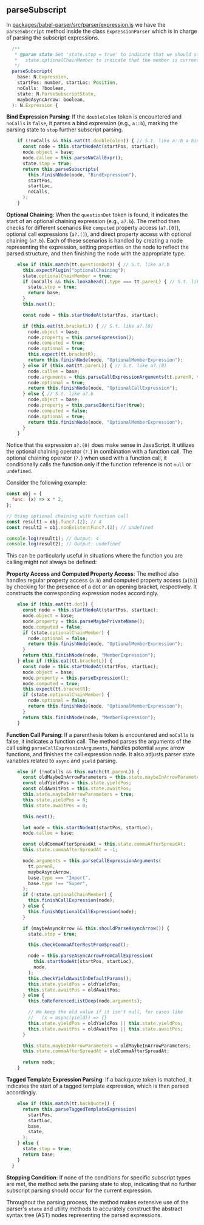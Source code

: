 ## parseSubscript

In [packages/babel-parser/src/parser/expression.js](https://github.com/ULL-ESIT-PL/babel-tanhauhau/tree/master/packages/babel-parser/src/parser) we have the `parseSubscript` method inside the class `ExpressionParser`
which is in charge of parsing the subscript expressions. 

```js
  /**
   * @param state Set 'state.stop = true' to indicate that we should stop parsing subscripts.
   *   state.optionalChainMember to indicate that the member is currently in OptionalChain
   */
  parseSubscript(
    base: N.Expression,
    startPos: number, startLoc: Position,
    noCalls: ?boolean,
    state: N.ParseSubscriptState,
    maybeAsyncArrow: boolean,
  ): N.Expression {
```

**Bind Expression Parsing**: If the `doubleColon` token is encountered and `noCalls` is `false`, it parses a bind expression (e.g., `a::b`), marking the parsing state to `stop` further subscript parsing.

```js
    if (!noCalls && this.eat(tt.doubleColon)) { // S.t. like a::b a binding expression
      const node = this.startNodeAt(startPos, startLoc);
      node.object = base;
      node.callee = this.parseNoCallExpr();
      state.stop = true;
      return this.parseSubscripts(
        this.finishNode(node, "BindExpression"),
        startPos,
        startLoc,
        noCalls,
      );
    } 
```
**Optional Chaining**: When the `questionDot` token is found, it indicates the start of an optional chaining expression (e.g., `a?.b`). The method then checks for different scenarios like `computed` property access (`a?.[0]`), optional call expressions (`a?.()`), and direct property access with optional chaining (`a?.b`). Each of these scenarios is handled by creating a node representing the expression, setting properties on the node to reflect the parsed structure, and then finishing the node with the appropriate type.

```js
    else if (this.match(tt.questionDot)) { // S.t. like a?.b
      this.expectPlugin("optionalChaining");
      state.optionalChainMember = true;
      if (noCalls && this.lookahead().type === tt.parenL) { // S.t. like a?.(0)
        state.stop = true;
        return base;
      }
      this.next();

      const node = this.startNodeAt(startPos, startLoc);

      if (this.eat(tt.bracketL)) { // S.t. like a?.[0]
        node.object = base;
        node.property = this.parseExpression();
        node.computed = true;
        node.optional = true;
        this.expect(tt.bracketR);
        return this.finishNode(node, "OptionalMemberExpression");
      } else if (this.eat(tt.parenL)) { // S.t. like a?.(0)
        node.callee = base;
        node.arguments = this.parseCallExpressionArguments(tt.parenR, false);
        node.optional = true;
        return this.finishNode(node, "OptionalCallExpression");
      } else { // S.t. like a?.b
        node.object = base;
        node.property = this.parseIdentifier(true);
        node.computed = false;
        node.optional = true;
        return this.finishNode(node, "OptionalMemberExpression");
      }
    } 
```

Notice that the expression `a?.(0)` does make sense in JavaScript. It utilizes the optional chaining operator (`?.`) in combination with a function call. The optional chaining operator (`?.`) when used with a function call, it conditionally calls the function only if the function reference is not `null` or `undefined`.

Consider the following example:

```javascript
const obj = {
  func: (x) => x * 2,
};

// Using optional chaining with function call
const result1 = obj.func?.(2); // 4
const result2 = obj.nonExistentFunc?.(2); // undefined

console.log(result1); // Output: 4
console.log(result2); // Output: undefined
```

This can be particularly useful in situations where the function you are calling might not always be defined:


**Property Access and Computed Property Access**: The method also handles regular property access (`a.b`) and computed property access (`a[b]`) by checking for the presence of a dot or an opening bracket, respectively. It constructs the corresponding expression nodes accordingly.

```js
    else if (this.eat(tt.dot)) {
      const node = this.startNodeAt(startPos, startLoc);
      node.object = base;
      node.property = this.parseMaybePrivateName();
      node.computed = false;
      if (state.optionalChainMember) {
        node.optional = false;
        return this.finishNode(node, "OptionalMemberExpression");
      }
      return this.finishNode(node, "MemberExpression");
    } else if (this.eat(tt.bracketL)) {
      const node = this.startNodeAt(startPos, startLoc);
      node.object = base;
      node.property = this.parseExpression();
      node.computed = true;
      this.expect(tt.bracketR);
      if (state.optionalChainMember) {
        node.optional = false;
        return this.finishNode(node, "OptionalMemberExpression");
      }
      return this.finishNode(node, "MemberExpression");
    } 
```    
**Function Call Parsing**: If a parenthesis token is encountered and `noCalls` is false, it indicates a function call. The method parses the arguments of the call using `parseCallExpressionArguments`, handles potential `async` arrow functions, and finishes the call expression node. It also adjusts parser state variables related to `async` and `yield` parsing.

```js 
    else if (!noCalls && this.match(tt.parenL)) {
      const oldMaybeInArrowParameters = this.state.maybeInArrowParameters;
      const oldYieldPos = this.state.yieldPos;
      const oldAwaitPos = this.state.awaitPos;
      this.state.maybeInArrowParameters = true;
      this.state.yieldPos = 0;
      this.state.awaitPos = 0;

      this.next();

      let node = this.startNodeAt(startPos, startLoc);
      node.callee = base;

      const oldCommaAfterSpreadAt = this.state.commaAfterSpreadAt;
      this.state.commaAfterSpreadAt = -1;

      node.arguments = this.parseCallExpressionArguments(
        tt.parenR,
        maybeAsyncArrow,
        base.type === "Import",
        base.type !== "Super",
      );
      if (!state.optionalChainMember) {
        this.finishCallExpression(node);
      } else {
        this.finishOptionalCallExpression(node);
      }

      if (maybeAsyncArrow && this.shouldParseAsyncArrow()) {
        state.stop = true;

        this.checkCommaAfterRestFromSpread();

        node = this.parseAsyncArrowFromCallExpression(
          this.startNodeAt(startPos, startLoc),
          node,
        );
        this.checkYieldAwaitInDefaultParams();
        this.state.yieldPos = oldYieldPos;
        this.state.awaitPos = oldAwaitPos;
      } else {
        this.toReferencedListDeep(node.arguments);

        // We keep the old value if it isn't null, for cases like
        //   (x = async(yield)) => {}
        this.state.yieldPos = oldYieldPos || this.state.yieldPos;
        this.state.awaitPos = oldAwaitPos || this.state.awaitPos;
      }

      this.state.maybeInArrowParameters = oldMaybeInArrowParameters;
      this.state.commaAfterSpreadAt = oldCommaAfterSpreadAt;

      return node;
    }
```
**Tagged Template Expression Parsing**: If a backquote token is matched, it indicates the start of a tagged template expression, which is then parsed accordingly.
```js
    else if (this.match(tt.backQuote)) {
      return this.parseTaggedTemplateExpression(
        startPos,
        startLoc,
        base,
        state,
      );
    } else {
      state.stop = true;
      return base;
    }
  }
```

**Stopping Condition**: If none of the conditions for specific subscript types are met, the method sets the parsing state to stop, indicating that no further subscript parsing should occur for the current expression.

Throughout the parsing process, the method makes extensive use of the parser's `state` and utility methods to accurately construct the abstract syntax tree (AST) nodes representing the parsed expressions. 